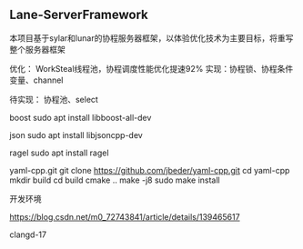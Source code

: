 ## Lane-ServerFramework
本项目基于sylar和lunar的协程服务器框架，以体验优化技术为主要目标，将重写整个服务器框架

优化： WorkSteal线程池，协程调度性能优化提速92%
实现：协程锁、协程条件变量、channel




待实现： 协程池、select


boost
sudo apt install libboost-all-dev

json
sudo apt install libjsoncpp-dev

ragel
sudo apt install ragel

yaml-cpp.git
git clone https://github.com/jbeder/yaml-cpp.git
cd yaml-cpp
mkdir build
cd build
cmake ..
make -j8
sudo make install


开发环境

https://blog.csdn.net/m0_72743841/article/details/139465617

clangd-17